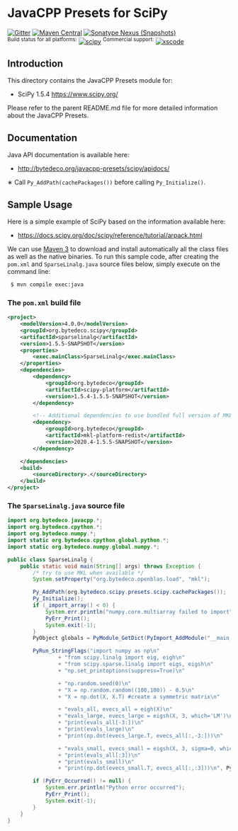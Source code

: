 JavaCPP Presets for SciPy
=========================

[![Gitter](https://badges.gitter.im/bytedeco/javacpp.svg)](https://gitter.im/bytedeco/javacpp) [![Maven Central](https://maven-badges.herokuapp.com/maven-central/org.bytedeco/scipy/badge.svg)](https://maven-badges.herokuapp.com/maven-central/org.bytedeco/scipy) [![Sonatype Nexus (Snapshots)](https://img.shields.io/nexus/s/https/oss.sonatype.org/org.bytedeco/scipy.svg)](http://bytedeco.org/builds/)  
<sup>Build status for all platforms:</sup> [![scipy](https://github.com/bytedeco/javacpp-presets/workflows/scipy/badge.svg)](https://github.com/bytedeco/javacpp-presets/actions?query=workflow%3Ascipy)  <sup>Commercial support:</sup> [![xscode](https://img.shields.io/badge/Available%20on-xs%3Acode-blue?style=?style=plastic&logo=appveyor&logo=data:image/png;base64,iVBORw0KGgoAAAANSUhEUgAAAEAAAABACAMAAACdt4HsAAAAGXRFWHRTb2Z0d2FyZQBBZG9iZSBJbWFnZVJlYWR5ccllPAAAAAZQTFRF////////VXz1bAAAAAJ0Uk5T/wDltzBKAAAAlUlEQVR42uzXSwqAMAwE0Mn9L+3Ggtgkk35QwcnSJo9S+yGwM9DCooCbgn4YrJ4CIPUcQF7/XSBbx2TEz4sAZ2q1RAECBAiYBlCtvwN+KiYAlG7UDGj59MViT9hOwEqAhYCtAsUZvL6I6W8c2wcbd+LIWSCHSTeSAAECngN4xxIDSK9f4B9t377Wd7H5Nt7/Xz8eAgwAvesLRjYYPuUAAAAASUVORK5CYII=)](https://xscode.com/bytedeco/javacpp-presets)


Introduction
------------
This directory contains the JavaCPP Presets module for:

 * SciPy 1.5.4  https://www.scipy.org/

Please refer to the parent README.md file for more detailed information about the JavaCPP Presets.


Documentation
-------------
Java API documentation is available here:

 * http://bytedeco.org/javacpp-presets/scipy/apidocs/

&lowast; Call `Py_AddPath(cachePackages())` before calling `Py_Initialize()`.


Sample Usage
------------
Here is a simple example of SciPy based on the information available here:

 * https://docs.scipy.org/doc/scipy/reference/tutorial/arpack.html

We can use [Maven 3](http://maven.apache.org/) to download and install automatically all the class files as well as the native binaries. To run this sample code, after creating the `pom.xml` and `SparseLinalg.java` source files below, simply execute on the command line:
```bash
 $ mvn compile exec:java
```

### The `pom.xml` build file
```xml
<project>
    <modelVersion>4.0.0</modelVersion>
    <groupId>org.bytedeco.scipy</groupId>
    <artifactId>sparselinalg</artifactId>
    <version>1.5.5-SNAPSHOT</version>
    <properties>
        <exec.mainClass>SparseLinalg</exec.mainClass>
    </properties>
    <dependencies>
        <dependency>
            <groupId>org.bytedeco</groupId>
            <artifactId>scipy-platform</artifactId>
            <version>1.5.4-1.5.5-SNAPSHOT</version>
        </dependency>

        <!-- Additional dependencies to use bundled full version of MKL -->
        <dependency>
            <groupId>org.bytedeco</groupId>
            <artifactId>mkl-platform-redist</artifactId>
            <version>2020.4-1.5.5-SNAPSHOT</version>
        </dependency>

    </dependencies>
    <build>
        <sourceDirectory>.</sourceDirectory>
    </build>
</project>
```

### The `SparseLinalg.java` source file
```java
import org.bytedeco.javacpp.*;
import org.bytedeco.cpython.*;
import org.bytedeco.numpy.*;
import static org.bytedeco.cpython.global.python.*;
import static org.bytedeco.numpy.global.numpy.*;

public class SparseLinalg {
    public static void main(String[] args) throws Exception {
        /* try to use MKL when available */
        System.setProperty("org.bytedeco.openblas.load", "mkl");

        Py_AddPath(org.bytedeco.scipy.presets.scipy.cachePackages());
        Py_Initialize();
        if (_import_array() < 0) {
            System.err.println("numpy.core.multiarray failed to import");
            PyErr_Print();
            System.exit(-1);
        }
        PyObject globals = PyModule_GetDict(PyImport_AddModule("__main__"));

        PyRun_StringFlags("import numpy as np\n"
                + "from scipy.linalg import eig, eigh\n"
                + "from scipy.sparse.linalg import eigs, eigsh\n"
                + "np.set_printoptions(suppress=True)\n"

                + "np.random.seed(0)\n"
                + "X = np.random.random((100,100)) - 0.5\n"
                + "X = np.dot(X, X.T) #create a symmetric matrix\n"

                + "evals_all, evecs_all = eigh(X)\n"
                + "evals_large, evecs_large = eigsh(X, 3, which='LM')\n"
                + "print(evals_all[-3:])\n"
                + "print(evals_large)\n"
                + "print(np.dot(evecs_large.T, evecs_all[:,-3:]))\n"

                + "evals_small, evecs_small = eigsh(X, 3, sigma=0, which='LM')\n"
                + "print(evals_all[:3])\n"
                + "print(evals_small)\n"
                + "print(np.dot(evecs_small.T, evecs_all[:,:3]))\n", Py_file_input, globals, globals, null);

        if (PyErr_Occurred() != null) {
            System.err.println("Python error occurred");
            PyErr_Print();
            System.exit(-1);
        }
    }
}
```
